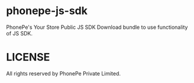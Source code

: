 # phonepe-js-sdk
PhonePe's Your Store Public JS SDK
Download bundle to use functionality of JS SDK.

# LICENSE 
All rights reserved by PhonePe Private Limited.